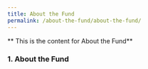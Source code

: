 ```yaml
---
title: About the Fund
permalink: /about-the-fund/about-the-fund/
---
```


** This is the content for About the Fund**  


### 1. About the Fund
